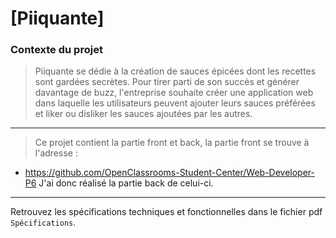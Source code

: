# [Piiquante]

### Contexte du projet

> Piiquante se dédie à la création de sauces épicées dont les recettes sont gardées
secrètes. Pour tirer parti de son succès et générer davantage de buzz, l'entreprise
souhaite créer une application web dans laquelle les utilisateurs peuvent ajouter
leurs sauces préférées et liker ou disliker les sauces ajoutées par les autres.
---
> Ce projet contient la partie front et back, la partie front se trouve à l'adresse : 
- https://github.com/OpenClassrooms-Student-Center/Web-Developer-P6
J'ai donc réalisé la partie back de celui-ci.
--- 
Retrouvez les spécifications techniques et fonctionnelles dans le fichier pdf `Spécifications`.
